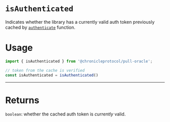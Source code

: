 # `isAuthenticated`

Indicates whether the library has a currently valid auth token previously cached by [`authenticate`](./authenticate.md) function.

# Usage

```js
import { isAuthenticated } from '@chronicleprotocol/pull-oracle';

// token from the cache is verified
const isAuthenticated = isAuthenticated()
```

---

# Returns

`boolean`: whether the cached auth token is _currently_ valid.